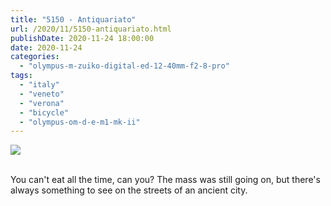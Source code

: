 ```yaml
---
title: "5150 - Antiquariato"
url: /2020/11/5150-antiquariato.html
publishDate: 2020-11-24 18:00:00
date: 2020-11-24
categories: 
  - "olympus-m-zuiko-digital-ed-12-40mm-f2-8-pro"
tags: 
  - "italy"
  - "veneto"
  - "verona"
  - "bicycle"
  - "olympus-om-d-e-m1-mk-ii"
---
```

<div class="container">
<div class="center"><a target="_blank" href="https://d25zfm9zpd7gm5.cloudfront.net/1200x1200/2018/20180911_160956_lr.jpg"><img class="webfeedsFeaturedVisual" src="https://d25zfm9zpd7gm5.cloudfront.net/0600x0600/2018/20180911_160956_lr.jpg" /></a></div>
</div>
<br />

You can't eat all the time, can you? The mass was still going
on, but there's always something to see on the streets of an ancient
city.